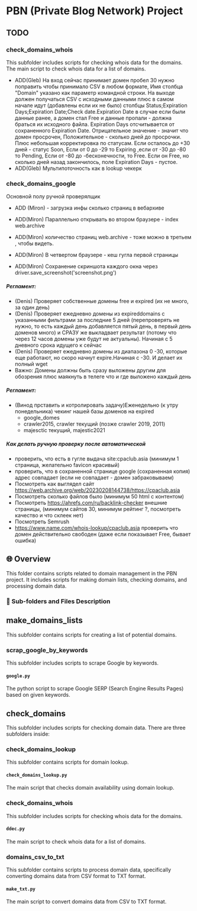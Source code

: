 # PBN (Private Blog Network) Project

## TODO

### check_domains_whois

This subfolder includes scripts for checking whois data for the domains.
The main script to check whois data for a list of domains.

- ADD(Gleb) На вход сейчас принимает домен пробел 30 нужно поправить чтобы принимало CSV в любом формате, Имя столбца "Domain" указано как параметр командной строки. На выходе должен получаться CSV с исходными данными плюс в самом начале идут (добавлены если их не было) столбцы Status;Expiration Days;Expiration Date;Check date.Expiration Date в случае если были данные ранее, а домен стал Free и данные пропали - должна браться их исходного файла. Expiration Days отсчитывается от сохраненного Expiration Date. Отрицательное значение - значит что домен просрочен, Положительное - сколько дней до просрочки. Плюс небольшая корректировка по статусам. Если осталось до +30 дней - статус Soon, Если от 0 до -29 то Expiring ,если от -30 до -80 то Pending, Если от -80 до -бесконечности, то Free. Если он Free, но сколько дней назад закончилось, поле Expiration Days - пустое.
- ADD(Gleb) Мультипоточность как в lookup чекерк
 
  
### check_domains_google




Основной полу ручной проверялщик

- ADD (Miron) - загрузка инфы сколько страниц в вебархиве
- ADD(Miron) Параллельно открывать во втором браузере - index web.archive
- ADD(Miron) количество страниц web.archive - тоже можно в третьем , чтобы видеть.
- ADD(Miron) В четвертом браузере - кеш гугла первой страницы

- ADD(Miron) Сохранение скриншота каждого окна через driver.save_screenshot('screenshot.png')



##### Регламент:
- (Denis) Проверяет собственные домены free и expired (их не много, за один день)
- (Denis) Проверяет ежедневно домены из expireddomains с указанными фильтрами за последние 5 дней (перепроверять не нужно, то есть каждый день добавляется пятый день, в первый день доменов много) и СРАЗУ же выкладвает результат (потому что через 12 часов домены уже будут не актуальны). Начиная с 5 дневного срока идущего к сейчас
- (Denis) Проверяет ежедневно домены из диапазона 0 -30, которые еще работают, но скоро начнут expire.Начиная с -30. И делает их полный wget
- Важно: Домены должны быть сразу выложены другим для обозрения плюс маякнуть в телеге что и где выложено каждый день

##### Регламент:
- (Винод прставить и котролировать задачу)Еженедельно (к утру понедельника) чекинг нашей базы доменов на expired
    - google_domes
    - crawler2015, crawler текущий (позже crawler 2019, 2011)
    - majesctic текущий, majestic2021

##### Как делать ручную проверку после автоматической
- проверить, что есть в гугле выдача site:cpaclub.asia (минимум 1 страница, желательно favicon красивый)
- проверить, что в сохраненной странице google (сохраненная копия) адрес совпадает (если не совпадает - домен забраковываем)
- Посмотреть как выглядел сайт https://web.archive.org/web/20230208144738/https://cpaclub.asia
- Посмотреть сколько файлов было (минимум 50 html с контентом)
- Посмотреть https://ahrefs.com/ru/backlink-checker внешние страницы, (минимум сайтов 30, минимум рейтинг ?, посмотреть качество и что склеек нет)
- Посмотреть Semrush
- https://www.name.com/whois-lookup/cpaclub.asia проверить что домен действительно свободен (даже если показывает Free, бывает ошибка)

## 🌐 Overview
This folder contains scripts related to domain management in the PBN project. It includes scripts for making domain lists, checking domains, and processing domain data. 

### 📂  Sub-folders and Files Description

## make_domains_lists
This subfolder contains scripts for creating a list of potential domains.

### scrap_google_by_keywords
This subfolder includes scripts to scrape Google by keywords.

#### `google.py`
The python script to scrape Google SERP (Search Engine Results Pages) based on given keywords.

## check_domains
This subfolder includes scripts for checking domain data. There are three subfolders inside: 

### check_domains_lookup
This subfolder contains scripts for domain lookup.

#### `check_domains_lookup.py`
The main script that checks domain availability using domain lookup.

### check_domains_whois
This subfolder includes scripts for checking whois data for the domains.

#### `ddec.py`
The main script to check whois data for a list of domains.

### domains_csv_to_txt
This subfolder contains scripts to process domain data, specifically converting domains data from CSV format to TXT format.

#### `make_txt.py`
The main script to convert domains data from CSV to TXT format.
